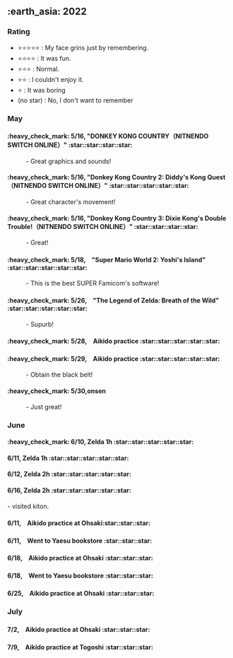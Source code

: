 <h2> :earth_asia: 2022 </h2>

<h3> Rating </h3>

- :star::star::star::star::star: : My face grins just by remembering.
- :star::star::star::star: : It was fun.
- :star::star::star: : Normal.
- :star::star: : I couldn't enjoy it.
- :star: : It was boring
- (no star) : No, I don't want to remember



<h3> May </h3>

<h4>:heavy_check_mark: 5/16, "DONKEY KONG COUNTRY（NITNENDO SWITCH ONLINE）" :star::star::star::star:</h4>

&emsp;&emsp;&emsp;- Great graphics and sounds!

<h4>:heavy_check_mark: 5/16, "Donkey Kong Country 2: Diddy's Kong Quest（NITNENDO SWITCH ONLINE）" :star::star::star::star::star:</h4>

&emsp;&emsp;&emsp;- Great character's movement!

<h4>:heavy_check_mark: 5/16, "Donkey Kong Country 3: Dixie Kong's Double Trouble!（NITNENDO SWITCH ONLINE）" :star::star::star::star:</h4>

&emsp;&emsp;&emsp;- Great!

<h4>:heavy_check_mark: 5/18,　"Super Mario World 2: Yoshi's Island" :star::star::star::star::star:</h4>

&emsp;&emsp;&emsp;- This is the best SUPER Famicom's software!

<h4>:heavy_check_mark: 5/26,　"The Legend of Zelda: Breath of the Wild" :star::star::star::star::star:</h4>

&emsp;&emsp;&emsp;- Supurb!

<h4>:heavy_check_mark: 5/28,　Aikido practice :star::star::star::star::star: </h4>

<h4>:heavy_check_mark: 5/29,　Aikido practice  :star::star::star::star::star:</h4>

&emsp;&emsp;&emsp;- Obtain the black belt!


<h4>:heavy_check_mark: 5/30,onsen </h4>

&emsp;&emsp;&emsp;- Just great!

<h3> June </h3>

<h4>:heavy_check_mark: 6/10, Zelda 1h :star::star::star::star::star: </h4>


<h4> 6/11, Zelda 1h :star::star::star::star::star: </h4>

<h4> 6/12, Zelda 2h :star::star::star::star::star: </h4>

<h4> 6/16, Zelda 2h :star::star::star::star::star: </h4>
- visited kiton.


<h4> 6/11,　Aikido practice at Ohsaki:star::star::star:</h4>

<h4> 6/11,　Went to Yaesu bookstore :star::star::star:</h4>


<h4> 6/18,　Aikido practice at Ohsaki :star::star::star:</h4>

<h4> 6/18,　Went to Yaesu bookstore  :star::star::star:</h4>

<h4> 6/25,　Aikido practice at Ohsaki :star::star::star:</h4>




<h3> July </h3>

<h4> 7/2,　Aikido practice at Ohsaki :star::star::star:</h4>

<h4> 7/9,　Aikido practice at Togoshi :star::star::star:</h4>




